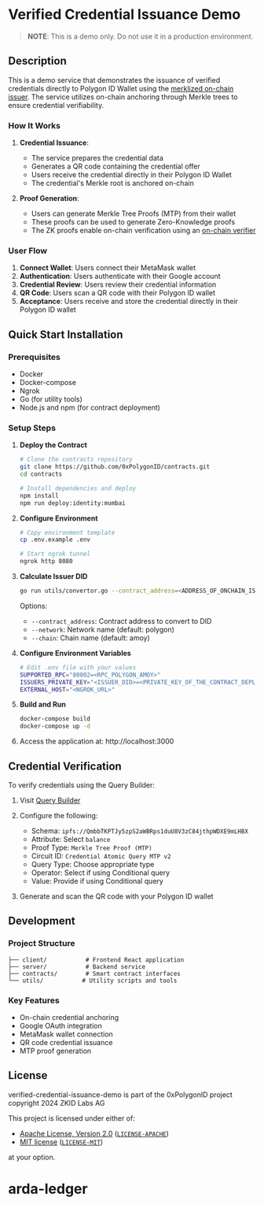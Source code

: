 # Verified Credential Issuance Demo

> **NOTE**: This is a demo only. Do not use it in a production environment.

## Description

This is a demo service that demonstrates the issuance of verified credentials directly to Polygon ID Wallet using the [merklized on-chain issuer](https://github.com/0xPolygonID/contracts/blob/674043ddd96c1944db15079c6a00e543731724bc/contracts/examples/IdentityExample.sol). The service utilizes on-chain anchoring through Merkle trees to ensure credential verifiability.

### How It Works

1. **Credential Issuance**: 
   - The service prepares the credential data
   - Generates a QR code containing the credential offer
   - Users receive the credential directly in their Polygon ID Wallet
   - The credential's Merkle root is anchored on-chain

2. **Proof Generation**:
   - Users can generate Merkle Tree Proofs (MTP) from their wallet
   - These proofs can be used to generate Zero-Knowledge proofs
   - The ZK proofs enable on-chain verification using an [on-chain verifier](https://devs.polygonid.com/docs/verifier/on-chain-verification/overview/)

### User Flow

1. **Connect Wallet**: Users connect their MetaMask wallet
2. **Authentication**: Users authenticate with their Google account
3. **Credential Review**: Users review their credential information
4. **QR Code**: Users scan a QR code with their Polygon ID wallet
5. **Acceptance**: Users receive and store the credential directly in their Polygon ID wallet

## Quick Start Installation

### Prerequisites
- Docker
- Docker-compose
- Ngrok
- Go (for utility tools)
- Node.js and npm (for contract deployment)

### Setup Steps

1. **Deploy the Contract**
   ```bash
   # Clone the contracts repository
   git clone https://github.com/0xPolygonID/contracts.git
   cd contracts
   
   # Install dependencies and deploy
   npm install
   npm run deploy:identity:mumbai
   ```

2. **Configure Environment**
   ```bash
   # Copy environment template
   cp .env.example .env
   
   # Start ngrok tunnel
   ngrok http 8080
   ```

3. **Calculate Issuer DID**
   ```bash
   go run utils/convertor.go --contract_address=<ADDRESS_OF_ONCHAIN_ISSUER_CONTRACT>
   ```
   
   Options:
   - `--contract_address`: Contract address to convert to DID
   - `--network`: Network name (default: polygon)
   - `--chain`: Chain name (default: amoy)

4. **Configure Environment Variables**
   ```bash
   # Edit .env file with your values
   SUPPORTED_RPC="80002=<RPC_POLYGON_AMOY>"
   ISSUERS_PRIVATE_KEY="<ISSUER_DID>=<PRIVATE_KEY_OF_THE_CONTRACT_DEPLOYER>"
   EXTERNAL_HOST="<NGROK_URL>"
   ```

5. **Build and Run**
   ```bash
   docker-compose build
   docker-compose up -d
   ```

6. Access the application at: http://localhost:3000

## Credential Verification

To verify credentials using the Query Builder:

1. Visit [Query Builder](https://tools.privado.id/query-builder)
2. Configure the following:
   - Schema: `ipfs://QmbbTKPTJy5zpS2aWBRps1duU8V3zC84jthpWDXE9mLHBX`
   - Attribute: Select `balance`
   - Proof Type: `Merkle Tree Proof (MTP)`
   - Circuit ID: `Credential Atomic Query MTP v2`
   - Query Type: Choose appropriate type
   - Operator: Select if using Conditional query
   - Value: Provide if using Conditional query

3. Generate and scan the QR code with your Polygon ID wallet

## Development

### Project Structure
```
├── client/           # Frontend React application
├── server/           # Backend service
├── contracts/        # Smart contract interfaces
└── utils/           # Utility scripts and tools
```

### Key Features
- On-chain credential anchoring
- Google OAuth integration
- MetaMask wallet connection
- QR code credential issuance
- MTP proof generation

## License

verified-credential-issuance-demo is part of the 0xPolygonID project copyright 2024 ZKID Labs AG

This project is licensed under either of:
- [Apache License, Version 2.0](https://www.apache.org/licenses/LICENSE-2.0) ([`LICENSE-APACHE`](LICENSE-APACHE))
- [MIT license](https://opensource.org/licenses/MIT) ([`LICENSE-MIT`](LICENSE-MIT))

at your option.
# arda-ledger
